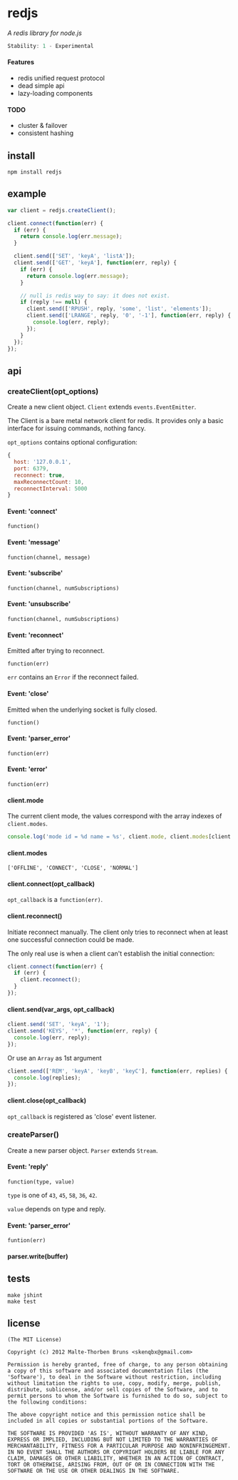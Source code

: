 # redjs
_A redis library for node.js_

```js
Stability: 1 - Experimental
```

#### Features
 - redis unified request protocol
 - dead simple api
 - lazy-loading components

#### TODO
 - cluster & failover
 - consistent hashing

## install
```
npm install redjs
```

## example
```js
var client = redjs.createClient();

client.connect(function(err) {
  if (err) {
    return console.log(err.message);
  }

  client.send(['SET', 'keyA', 'listA']);
  client.send(['GET', 'keyA'], function(err, reply) {
    if (err) {
      return console.log(err.message);
    }

    // null is redis way to say: it does not exist.
    if (reply !== null) {
      client.send(['RPUSH', reply, 'some', 'list', 'elements']);
      client.send(['LRANGE', reply, '0', '-1'], function(err, reply) {
        console.log(err, reply);
      });
    }
  });
});

```

## api

### createClient(opt_options)
Create a new client object. `Client` extends `events.EventEmitter`.

The Client is a bare metal network client for redis. It provides only a basic interface for issuing commands, nothing fancy.

`opt_options` contains optional configuration:

```js
{
  host: '127.0.0.1',
  port: 6379,
  reconnect: true,
  maxReconnectCount: 10,
  reconnectInterval: 5000
}
```

#### Event: 'connect'
`function()`

#### Event: 'message'
`function(channel, message)`
#### Event: 'subscribe'
`function(channel, numSubscriptions)`
#### Event: 'unsubscribe'
`function(channel, numSubscriptions)`

#### Event: 'reconnect'
Emitted after trying to reconnect.

`function(err)`

`err` contains an `Error` if the reconnect failed.

#### Event: 'close'
Emitted when the underlying socket is fully closed.

`function()`

#### Event: 'parser_error'
`function(err)`

#### Event: 'error'
`function(err)`

#### client.mode
The current client mode, the values correspond with the array indexes of `client.modes`.

```js
console.log('mode id = %d name = %s', client.mode, client.modes[client.mode]);
```

#### client.modes
`['OFFLINE', 'CONNECT', 'CLOSE', 'NORMAL']`

#### client.connect(opt_callback)
`opt_callback` is a `function(err)`.

#### client.reconnect()
Initiate reconnect manually.
The client only tries to reconnect when at least one successful connection could be made.

The only real use is when a client can't establish the initial connection:

```js
client.connect(function(err) {
  if (err) {
    client.reconnect();
  }
});
```


#### client.send(var_args, opt_callback)
```js
client.send('SET', 'keyA', '1');
client.send('KEYS', '*', function(err, reply) {
  console.log(err, reply);
});
```
Or use an `Array` as 1st argument

```js
client.send(['REM', 'keyA', 'keyB', 'keyC'], function(err, replies) {
  console.log(replies);
});
```
#### client.close(opt_callback)
`opt_callback` is registered as 'close' event listener.

### createParser()
Create a new parser object. `Parser` extends `Stream`.

#### Event: 'reply'
`function(type, value)`

`type` is one of `43`, `45`, `58`, `36`, `42`.

`value` depends on type and reply.

#### Event: 'parser_error'
`funtion(err)`

#### parser.write(buffer)

## tests
```
make jshint
make test
```

## license
```
(The MIT License)

Copyright (c) 2012 Malte-Thorben Bruns <skenqbx@gmail.com>

Permission is hereby granted, free of charge, to any person obtaining
a copy of this software and associated documentation files (the
'Software'), to deal in the Software without restriction, including
without limitation the rights to use, copy, modify, merge, publish,
distribute, sublicense, and/or sell copies of the Software, and to
permit persons to whom the Software is furnished to do so, subject to
the following conditions:

The above copyright notice and this permission notice shall be
included in all copies or substantial portions of the Software.

THE SOFTWARE IS PROVIDED 'AS IS', WITHOUT WARRANTY OF ANY KIND,
EXPRESS OR IMPLIED, INCLUDING BUT NOT LIMITED TO THE WARRANTIES OF
MERCHANTABILITY, FITNESS FOR A PARTICULAR PURPOSE AND NONINFRINGEMENT.
IN NO EVENT SHALL THE AUTHORS OR COPYRIGHT HOLDERS BE LIABLE FOR ANY
CLAIM, DAMAGES OR OTHER LIABILITY, WHETHER IN AN ACTION OF CONTRACT,
TORT OR OTHERWISE, ARISING FROM, OUT OF OR IN CONNECTION WITH THE
SOFTWARE OR THE USE OR OTHER DEALINGS IN THE SOFTWARE.
```
